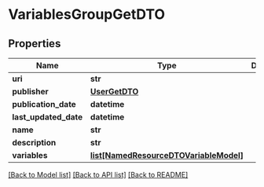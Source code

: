 # VariablesGroupGetDTO

## Properties
Name | Type | Description | Notes
------------ | ------------- | ------------- | -------------
**uri** | **str** |  | [optional] 
**publisher** | [**UserGetDTO**](UserGetDTO.md) |  | [optional] 
**publication_date** | **datetime** |  | [optional] 
**last_updated_date** | **datetime** |  | [optional] 
**name** | **str** |  | 
**description** | **str** |  | [optional] 
**variables** | [**list[NamedResourceDTOVariableModel]**](NamedResourceDTOVariableModel.md) |  | [optional] 

[[Back to Model list]](../README.md#documentation-for-models) [[Back to API list]](../README.md#documentation-for-api-endpoints) [[Back to README]](../README.md)



